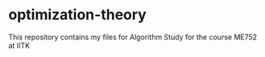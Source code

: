 # optimization-theory
This repository contains my files for Algorithm Study for the course ME752 at IITK
